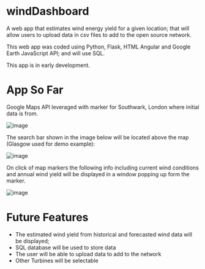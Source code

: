 # windDashboard
A web app that estimates wind energy yield for a given location; that will allow users to upload data in csv files to add to the open source network.  

This web app was coded using Python, Flask, HTML Angular and Google Earth JavaScript API; and will use SQL.    

This app is in early development.

# App So Far
Google Maps API leveraged with marker for Southwark, London where initial data is from.

![image](https://user-images.githubusercontent.com/76686112/123712150-a79a3900-d869-11eb-9aac-26d6b52f4bae.png)

The search bar shown in the image below will be located above the map (Glasgow used for demo example): 

![image](https://user-images.githubusercontent.com/76686112/118772183-5b77d400-b87b-11eb-9fa0-9fb4eb48ac2c.png)

On click of map markers the following info including current wind conditions and annual wind yield will be displayed in a window popping up form the marker.

![image](https://user-images.githubusercontent.com/76686112/119239941-89436e00-bb44-11eb-82dc-d9717da21daa.png)


# Future Features
* The estimated wind yield from historical and forecasted wind data will be displayed; 
* SQL database will be used to store data
* The user will be able to upload data to add to the network
* Other Turbines will be selectable


